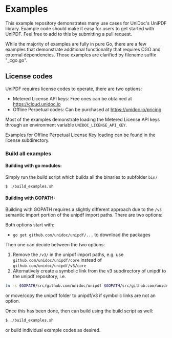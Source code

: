# Examples

This example repository demonstrates many use cases for UniDoc's UniPDF library. Example code should make
it easy for users to get started with UniPDF. Feel free to add to this by submitting
a pull request.

While the majority of examples are fully in pure Go, there are a few examples that demonstrate additional 
functionality that requires CGO and external dependencies. Those examples are clarified by filename suffix "_cgo.go".

## License codes
UniPDF requires license codes to operate, there are two options:
- Metered License API keys: Free ones can be obtained at https://cloud.unidoc.io
- Offline Perpetual codes: Can be purchased at https://unidoc.io/pricing

Most of the examples demonstrate loading the Metered License API keys through an environment
variable `UNIDOC_LICENSE_API_KEY`.

Examples for Offline Perpetual License Key loading can be found in the license subdirectory.

### Build all examples

#### Building with go modules:
Simply run the build script which builds all the binaries to subfolder `bin/`

```bash
$ ./build_examples.sh
```

#### Building with GOPATH:
Building with GOPATH requires a slightly different approach due to the `/v3` semantic import portion of the unipdf import paths.  There are two options:

Both options start with:
- `go get github.com/unidoc/unipdf/...` to download the packages

Then one can decide between the two options:

1. Remove the `/v3/` in the unipdf import paths, e.g. use `github.com/unidoc/unipdf/core` instead of `github.com/unidoc/unipdf/v3/core`
2. Alternatively create a symbolic link from the v3 subdirectory of unipdf to the unipdf repository, i.e.
```bash
ln -s $GOPATH/src/github.com/unidoc/unipdf $GOPATH/src/github.com/unidoc/unipdf/v3
```
or move/copy the unipdf folder to unipdf/v3 if symbolic links are not an option.

Once this has been done, then can build using the build script as well:
```bash
$ ./build_examples.sh
```
or build individual example codes as desired.
